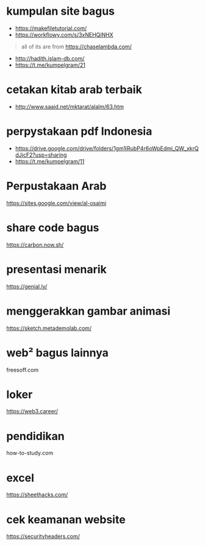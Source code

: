 # kumpulan site bagus

- https://makefiletutorial.com/
- https://workflowy.com/s/3xNEHQiNHX
> all of its are from https://chaselambda.com/

- http://hadith.islam-db.com/
- https://t.me/kumpelgram/21

# cetakan kitab arab terbaik
- http://www.saaid.net/mktarat/alalm/63.htm

# perpystakaan pdf Indonesia
- https://drive.google.com/drive/folders/1gm1jRubP4r6oWpEdmi_QW_xkrQdJjcF2?usp=sharing
- https://t.me/kumpelgram/11

# Perpustakaan Arab
https://sites.google.com/view/al-osaimi

# share code bagus
https://carbon.now.sh/

# presentasi menarik
https://genial.ly/

# menggerakkan gambar animasi
https://sketch.metademolab.com/

# web² bagus lainnya
freesoff.com

# loker
https://web3.career/

# pendidikan
how-to-study.com

# excel
https://sheethacks.com/

# cek keamanan website
https://securityheaders.com/
